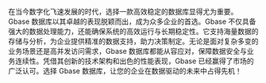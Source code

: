 在当今数字化飞速发展的时代，选择一款高效稳定的数据库显得尤为重要。Gbase 数据库以其卓越的表现脱颖而出，成为众多企业的首选。Gbase 不仅具备强大的数据处理能力，还能确保系统的高效运行与长期稳定性。它支持海量数据的存储与分析，为企业提供精准的数据支持，助力决策制定。无论是面对复杂多变的业务场景还是高并发访问需求，Gbase 数据库都能从容应对，保障数据安全与业务连续性。凭借其创新的技术架构和出色的性能表现，Gbase 已经赢得了市场的广泛认可。选择 Gbase 数据库，让您的企业在数据驱动的未来中占得先机！